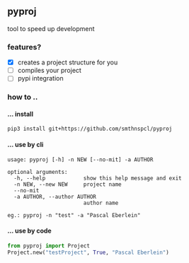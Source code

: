 ## pyproj
tool to speed up development<br>
### features?
- [x] creates a project structure for you
- [ ] compiles your project
- [ ] pypi integration
### how to ..
#### ... install
```shell script
pip3 install git+https://github.com/smthnspcl/pyproj
```

#### ... use by cli
```shell script
usage: pyproj [-h] -n NEW [--no-mit] -a AUTHOR

optional arguments:
  -h, --help            show this help message and exit
  -n NEW, --new NEW     project name
  --no-mit
  -a AUTHOR, --author AUTHOR
                        author name

eg.: pyproj -n "test" -a "Pascal Eberlein"
```
#### ... use by code
```python
from pyproj import Project
Project.new("testProject", True, "Pascal Eberlein")
```